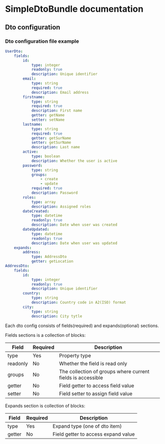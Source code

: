 # SimpleDtoBundle documentation
## Dto configuration
### Dto configuration file example
```yml
UserDto:
    fields:
        id:
            type: integer
            readonly: true
            description: Unique identifier
        email:
            type: string
            required: true
            description: Email address
        firstname:
            type: string
            required: true
            description: First name
            getter: getName
            setter: setName
        lastname:
            type: string
            required: true
            getter: getSurName
            setter: getSurName
            description: Last name
        active:
            type: boolean
            description: Whether the user is active
        password:
            type: string
            groups:
                - create
                - update
            required: true
            description: Password
        roles:
            type: array
            description: Assigned roles
        dateCreated:
            type: datetime
            readonly: true
            description: Date when user was created
        dateUpdated:
            type: datetime
            readonly: true
            description: Date when user was updated
    expands:
        address:
            type: AddressDto
            getter: getLocation
AddressDto:
    fields:
        id: 
            type: integer
            readonly: true
            description: Unique identifier
        country:
            type: string
            description: Country code in A2(ISO) format
        city:
            type: string
            description: City tytle
```

Each dto config consists of fields(required) and expands(optional) sections.

Fields sections is a collection of blocks:

| Field       | Required | Description                                                                                                     |
|-------------|----------|-----------------------------------------------------------------------------------------------------------------|
| type        | Yes      | Property type                                                                                                   |
| readonly    | No       | Whether the field is read only                                                                                  |
| groups      | No       | The collection of groups where current fields is accessible                                                     |
| getter      | No       | Field getter to access field value                                                                              |
| setter      | No       | Field setter to assign field value                                                                              |


Expands section is collection of blocks:

|Field       | Required | Description                         |
|------------|----------|-------------------------------------|
| type       | Yes      | Expand type (one of dto item)       |
| getter     | No       | Field getter to access expand value |